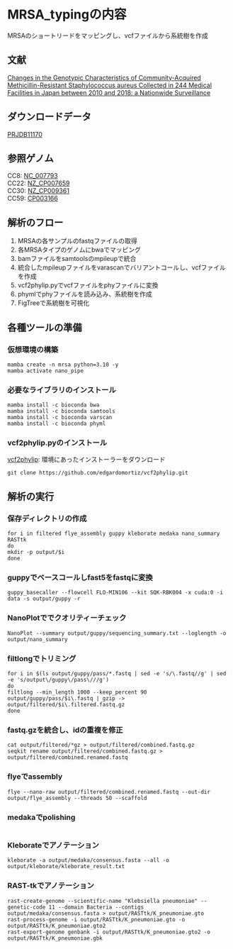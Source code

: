# MRSA_typingの内容
MRSAのショートリードをマッピングし、vcfファイルから系統樹を作成

## 文献
[Changes in the Genotypic Characteristics of Community-Acquired Methicillin-Resistant Staphylococcus aureus Collected in 244 Medical Facilities in Japan between 2010 and 2018: a Nationwide Surveillance](https://journals.asm.org/doi/epub/10.1128/spectrum.02272-21)

## ダウンロードデータ
[PRJDB11170](https://www.ncbi.nlm.nih.gov/Traces/study/?acc=DRP008386&o=acc_s%3Aa)

## 参照ゲノム
CC8: [NC_007793](https://www.ncbi.nlm.nih.gov/nuccore/NC_007793)<br>
CC22: [NZ_CP007659](https://www.ncbi.nlm.nih.gov/nuccore/NZ_CP007659)<br>
CC30: [NZ_CP009361](https://www.ncbi.nlm.nih.gov/nuccore/NZ_CP009361)<br>
CC59: [CP003166](https://www.ncbi.nlm.nih.gov/nuccore/CP003166)

## 解析のフロー
1. MRSAの各サンプルのfastqファイルの取得
2. 各MRSAタイプのゲノムにbwaでマッピング
3. bamファイルをsamtoolsのmpileupで統合
4. 統合したmpileupファイルをvarascanでバリアントコールし、vcfファイルを作成
5. vcf2phylip.pyでvcfファイルをphyファイルに変換
6. phymlでphyファイルを読み込み、系統樹を作成
7. FigTreeで系統樹を可視化

## 各種ツールの準備
### 仮想環境の構築
```
mamba create -n mrsa python=3.10 -y
mamba activate nano_pipe
```
### 必要なライブラリのインストール
```
mamba install -c bioconda bwa
mamba install -c bioconda samtools
mamba install -c bioconda varscan
mamba install -c bioconda phyml
```
### vcf2phylip.pyのインストール
[vcf2phylip](https://github.com/edgardomortiz/vcf2phylip): 環境にあったインストーラーをダウンロード 
```
git clone https://github.com/edgardomortiz/vcf2phylip.git
```

## 解析の実行
### 保存ディレクトリの作成
```
for i in filtered flye_assembly guppy kleborate medaka nano_summary RASTtk
do
mkdir -p output/$i
done
```
### guppyでベースコールしfast5をfastqに変換
```
guppy_basecaller --flowcell FLO-MIN106 --kit SQK-RBK004 -x cuda:0 -i data -s output/guppy -r
```
### NanoPlotででクオリティーチェック
```
NanoPlot --summary output/guppy/sequencing_summary.txt --loglength -o output/nano_summary
```
### filtlongでトリミング
```
for i in $(ls output/guppy/pass/*.fastq | sed -e 's/\.fastq//g' | sed -e 's/output\/guppy\/pass\///g')
do
filtlong --min_length 1000 --keep_percent 90 output/guppy/pass/$i\.fastq | gzip -> output/filtered/$i\.filtered.fastq.gz
done
```
### fastq.gzを統合し、idの重複を修正
```
cat output/filtered/*gz > output/filtered/combined.fastq.gz
seqkit rename output/filtered/combined.fastq.gz > output/filtered/combined.renamed.fastq
```
### flyeでassembly
```
flye --nano-raw output/filtered/combined.renamed.fastq --out-dir output/flye_assembly --threads 50 --scaffold
```
### medakaでpolishing
```
```
### Kleborateでアノテーション
```
kleborate -a output/medaka/consensus.fasta --all -o output/kleborate/kleborate_result.txt
```
### RAST-tkでアノテーション
```
rast-create-genome --scientific-name "Klebsiella pneumoniae" --genetic-code 11 --domain Bacteria --contigs output/medaka/consensus.fasta > output/RASTtk/K_pneumoniae.gto
rast-process-genome -i output/RASTtk/K_pneumoniae.gto -o output/RASTtk/K_pneumoniae.gto2
rast-export-genome genbank -i output/RASTtk/K_pneumoniae.gto2 -o output/RASTtk/K_pneumoniae.gbk
```
